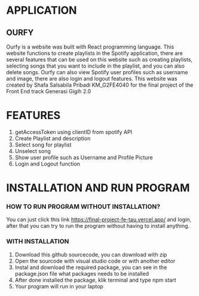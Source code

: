 # APPLICATION
## OURFY
Ourfy is a website was built with React programming language. This website functions to create playlists in the Spotify application, there are several features that can be used on this website such as creating playlists, selecting songs that you want to include in the playlist, and you can also delete songs. Ourfy can also view Spotify user profiles such as username and image, there are also login and logout features. This website was created by Shafa Salsabila Pribadi KM_G2FE4040 for the final project of the Front End track Generasi Gigih 2.0

# FEATURES
1. getAccessToken using clientID from spotify API
2. Create Playlist and description
3. Select song for playlist
4. Unselect song
5. Show user profile such as Username and Profile Picture
6. Login and Logout function

# INSTALLATION AND RUN PROGRAM
### HOW TO RUN PROGRAM WITHOUT INSTALLATION?
You can just click this link https://final-project-fe-tau.vercel.app/ and login, after that you can try to run the program without having to install anything.

### WITH INSTALLATION
1. Download this github sourcecode, you can download with zip
2. Open the sourcode with visual studio code or with another editor
3. Instal and download the required package, you can see in the package.json file what packages needs to be installed
4. After done installed the package, klik terminal and type npm start
5. Your program will run in your laptop
